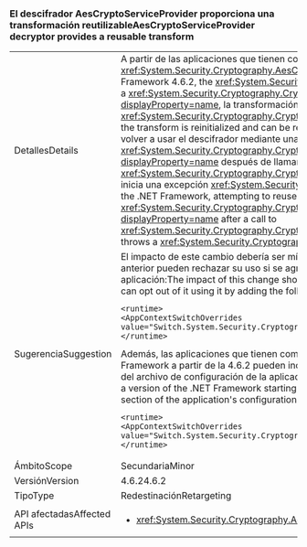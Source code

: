 ### <a name="aescryptoserviceprovider-decryptor-provides-a-reusable-transform"></a><span data-ttu-id="54990-101">El descifrador AesCryptoServiceProvider proporciona una transformación reutilizable</span><span class="sxs-lookup"><span data-stu-id="54990-101">AesCryptoServiceProvider decryptor provides a reusable transform</span></span>

|   |   |
|---|---|
|<span data-ttu-id="54990-102">Detalles</span><span class="sxs-lookup"><span data-stu-id="54990-102">Details</span></span>|<span data-ttu-id="54990-103">A partir de las aplicaciones que tienen como destino .NET Framework 4.6.2, el descifrador <xref:System.Security.Cryptography.AesCryptoServiceProvider> ofrece una transformación reutilizable.</span><span class="sxs-lookup"><span data-stu-id="54990-103">Starting with apps that target the .NET Framework 4.6.2, the <xref:System.Security.Cryptography.AesCryptoServiceProvider> decryptor provides a reusable transform.</span></span> <span data-ttu-id="54990-104">Después de llamar a <xref:System.Security.Cryptography.CryptoAPITransform.TransformFinalBlock(System.Byte[],System.Int32,System.Int32)?displayProperty=name>, la transformación se reinicializa y se puede reutilizar.</span><span class="sxs-lookup"><span data-stu-id="54990-104">After a call to <xref:System.Security.Cryptography.CryptoAPITransform.TransformFinalBlock(System.Byte[],System.Int32,System.Int32)?displayProperty=name>, the transform is reinitialized and can be reused.</span></span> <span data-ttu-id="54990-105">Para las aplicaciones que tienen como destino versiones anteriores de .NET Framework, intentar volver a usar el descifrador mediante una llamada a <xref:System.Security.Cryptography.CryptoAPITransform.TransformBlock(System.Byte[],System.Int32,System.Int32,System.Byte[],System.Int32)?displayProperty=name> después de llamar a <xref:System.Security.Cryptography.CryptoAPITransform.TransformFinalBlock(System.Byte[],System.Int32,System.Int32)?displayProperty=name> inicia una excepción <xref:System.Security.Cryptography.CryptographicException> o genera datos dañados.</span><span class="sxs-lookup"><span data-stu-id="54990-105">For apps that target earlier versions of the .NET Framework, attempting to reuse the decryptor by calling <xref:System.Security.Cryptography.CryptoAPITransform.TransformBlock(System.Byte[],System.Int32,System.Int32,System.Byte[],System.Int32)?displayProperty=name> after a call to <xref:System.Security.Cryptography.CryptoAPITransform.TransformFinalBlock(System.Byte[],System.Int32,System.Int32)?displayProperty=name> throws a <xref:System.Security.Cryptography.CryptographicException> or produces corrupted data.</span></span>|
|<span data-ttu-id="54990-106">Sugerencia</span><span class="sxs-lookup"><span data-stu-id="54990-106">Suggestion</span></span>|<span data-ttu-id="54990-107">El impacto de este cambio debería ser mínimo, dado que es el comportamiento esperado. Las aplicaciones que dependen del comportamiento anterior pueden rechazar su uso si se agrega el ajuste de configuración siguiente a la sección <code>&lt;runtime&gt;</code> del archivo de configuración de la aplicación:</span><span class="sxs-lookup"><span data-stu-id="54990-107">The impact of this change should be minimal, since this is the expected behavior.Applications that depend on the previous behavior can opt out of it using it by adding the following configuration setting to the <code>&lt;runtime&gt;</code> section of the application's configuration file:</span></span><pre><code class="language-xml">&lt;runtime&gt;&#13;&#10;&lt;AppContextSwitchOverrides value=&quot;Switch.System.Security.Cryptography.AesCryptoServiceProvider.DontCorrectlyResetDecryptor=true&quot;/&gt;&#13;&#10;&lt;/runtime&gt;&#13;&#10;</code></pre><span data-ttu-id="54990-108">Además, las aplicaciones que tienen como destino una versión anterior de .NET Framework pero que se ejecutan en una versión de .NET Framework a partir de la 4.6.2 pueden incluirse en este comportamiento si se agrega el ajuste de configuración siguiente a la sección <code>&lt;runtime&gt;</code> del archivo de configuración de la aplicación:</span><span class="sxs-lookup"><span data-stu-id="54990-108">In addition, applications that target a previous version of the .NET Framework but are running under a version of the .NET Framework starting with .NET Framework 4.6.2 can opt in to it by adding the following configuration setting to the <code>&lt;runtime&gt;</code> section of the application's configuration file:</span></span><pre><code class="language-xml">&lt;runtime&gt;&#13;&#10;&lt;AppContextSwitchOverrides value=&quot;Switch.System.Security.Cryptography.AesCryptoServiceProvider.DontCorrectlyResetDecryptor=false&quot;/&gt;&#13;&#10;&lt;/runtime&gt;&#13;&#10;</code></pre>|
|<span data-ttu-id="54990-109">Ámbito</span><span class="sxs-lookup"><span data-stu-id="54990-109">Scope</span></span>|<span data-ttu-id="54990-110">Secundaria</span><span class="sxs-lookup"><span data-stu-id="54990-110">Minor</span></span>|
|<span data-ttu-id="54990-111">Versión</span><span class="sxs-lookup"><span data-stu-id="54990-111">Version</span></span>|<span data-ttu-id="54990-112">4.6.2</span><span class="sxs-lookup"><span data-stu-id="54990-112">4.6.2</span></span>|
|<span data-ttu-id="54990-113">Tipo</span><span class="sxs-lookup"><span data-stu-id="54990-113">Type</span></span>|<span data-ttu-id="54990-114">Redestinación</span><span class="sxs-lookup"><span data-stu-id="54990-114">Retargeting</span></span>|
|<span data-ttu-id="54990-115">API afectadas</span><span class="sxs-lookup"><span data-stu-id="54990-115">Affected APIs</span></span>|<ul><li><xref:System.Security.Cryptography.AesCryptoServiceProvider.CreateDecryptor?displayProperty=nameWithType></li></ul>|

